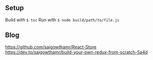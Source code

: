 ## Setup

Build with `$ tsc`
Run with `$ node build/path/to/file.js`


## Blog
https://github.com/saigowthamr/React-Store
https://dev.to/saigowthamr/build-your-own-redux-from-scratch-5a4d
